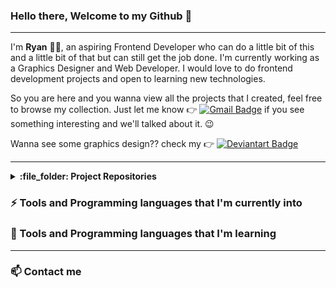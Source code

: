 ### Hello there, Welcome to my Github :wave:

---

I'm **Ryan** :man_technologist:, an aspiring Frontend Developer who can do a little bit of this and a little bit of that but can still get the job done. I'm currently working as a Graphics Designer and Web Developer. I would love to do frontend development projects and open to learning new technologies. 

So you are here and you wanna view all the projects that I created, feel free to browse my collection. Just let me know :point_right: [![Gmail Badge](https://img.shields.io/badge/Gmail-D14836?style=flat-square&logo=gmail&logoColor=white&link=mailto:rapry.olarte@gmail.com)](mailto:rapry.olarte@gmail.com) if you see something interesting and we'll talked about it. :wink:

Wanna see some graphics design?? check my :point_right: [![Deviantart Badge](https://img.shields.io/badge/DeviantArt-05CC47?style=flat-square&logo=deviantart&logoColor=white)](https://www.deviantart.com/ryapache)

---

<details>
  <summary>
    <b> :file_folder: Project Repositories</b>
  </summary>
  
- **Personal Projects**
  - **[DL Store](https://github.com/RapRy/downloadStore-react)** (built with reactjs)
  - **[DownloadStore API](https://github.com/RapRy/downloadportal-nodejs)**
  - **[DL Store](https://github.com/RapRy/dlPortal)** (built with PHP)**
  - **[Simple Blog Site](https://github.com/RapRy/universityofschoolscolleges)**
  - **[idol ecommerce](https://github.com/RapRy/idolEcommerce)**

- **Work Related**
  - **[Portal 15](https://github.com/RapRy/portal15---PHP)**
  - **[Portal 14](https://github.com/RapRy/portal14-PHP)**
  - **[Portal 13](https://github.com/RapRy/contentPortal-template13)**
  - **[Portal 1](https://github.com/RapRy/contentportal-template1)**
  - **[Portal 9](https://github.com/RapRy/contentportal-template9)**
  - **[Portal 6](https://github.com/RapRy/contentportal-template6-reactjs)**
  - **[Portal 3](https://github.com/RapRy/contentportal-template3)**

- **From FrontendMentor**
  - **[bookmark landing page](https://github.com/RapRy/bookmarklandingpage-frontendmentor)**
  - **[blogr landing page](https://github.com/RapRy/blogrlandingpage-frontendmentor)**
  - **[job listing](https://github.com/RapRy/joblistingfrontendmentor)**
  - **[ip address tracker](https://github.com/RapRy/ipaddresstracker-frontendmentor)**
  
---
</details>
  

### :zap: Tools and Programming languages that I'm currently into

### :open_book: Tools and Programming languages that I'm learning

---

### :mailbox: Contact me
